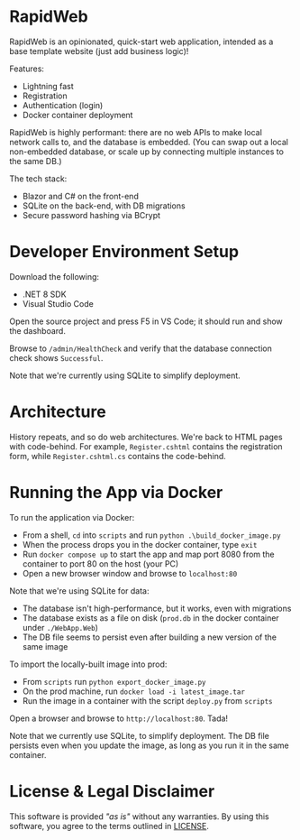# RapidWeb

RapidWeb is an opinionated, quick-start web application, intended as a base template website (just add business logic)!

Features:
- Lightning fast
- Registration 
- Authentication (login)
- Docker container deployment

RapidWeb is highly performant: there are no web APIs to make local network calls to, and the database is embedded. (You can swap out a local non-embedded database, or scale up by connecting multiple instances to the same DB.)

The tech stack:

- Blazor and C# on the front-end
- SQLite on the back-end, with DB migrations
- Secure password hashing via BCrypt

# Developer Environment Setup

Download the following:

- .NET 8 SDK
- Visual Studio Code

Open the source project and press F5 in VS Code; it should run and show the dashboard.

Browse to `/admin/HealthCheck` and verify that the database connection check shows `Successful`.

Note that we're currently using SQLite to simplify deployment.


# Architecture

History repeats, and so do web architectures. We're back to HTML pages with code-behind. For example, `Register.cshtml` contains the registration form, while `Register.cshtml.cs` contains the code-behind.

# Running the App via Docker

To run the application via Docker:

- From a shell, `cd` into `scripts` and run `python .\build_docker_image.py`
- When the process drops you in the docker container, type `exit`
- Run `docker compose up` to start the app and map port 8080 from the container to port 80 on the host (your PC)
- Open a new browser window and browse to `localhost:80`

Note that we're using SQLite for data:
- The database isn't high-performance, but it works, even with migrations
- The database exists as a file on disk (`prod.db` in the docker container under `./WebApp.Web`)
- The DB file seems to persist even after building a new version of the same image

To import the locally-built image into prod:

- From `scripts` run `python export_docker_image.py`
- On the prod machine, run `docker load -i latest_image.tar`
- Run the image in a container with the script `deploy.py` from `scripts`

Open a browser and browse to `http://localhost:80`. Tada!

Note that we currently use SQLite, to simplify deployment. The DB file persists even when you update the image, as long as you run it in the same container.

# License & Legal Disclaimer

This software is provided *"as is"* without any warranties. By using this software, you agree to the terms outlined in [LICENSE](./LICENSE).
